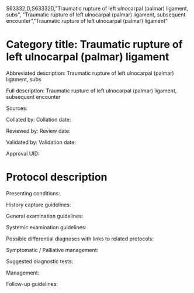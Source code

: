 S63332,D,S63332D,"Traumatic rupture of left ulnocarpal (palmar) ligament, subs", "Traumatic rupture of left ulnocarpal (palmar) ligament, subsequent encounter","Traumatic rupture of left ulnocarpal (palmar) ligament"
# Category title: Traumatic rupture of left ulnocarpal (palmar) ligament

Abbreviated description: Traumatic rupture of left ulnocarpal (palmar) ligament, subs

Full description: Traumatic rupture of left ulnocarpal (palmar) ligament, subsequent encounter

Sources:

Collated by:
Collation date:

Reviewed by:
Review date:

Validated by:
Validation date:

Approval UID:

# Protocol description

Presenting conditions:

History capture guidelines:

General examination guidelines:

Systemic examination guidelines:

Possible differential diagnoses with links to related protocols:

Symptomatic / Palliative management:

Suggested diagnostic tests:

Management:

Follow-up guidelines:

